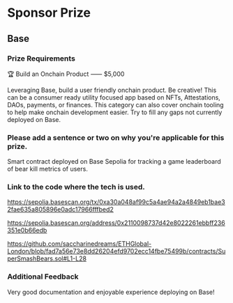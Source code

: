 # Sponsor Prize 

## Base

### Prize Requirements

🏆 Build an Onchain Product ⸺ $5,000

Leveraging Base, build a user friendly onchain product. Be creative!
This can be a consumer ready utility focused app based on NFTs, Attestations, DAOs, payments, or finances.
This category can also cover onchain tooling to help make onchain development easier.
Try to fill any gaps not currently deployed on Base.

### Please add a sentence or two on why you're applicable for this prize.
Smart contract deployed on Base Sepolia for tracking a game leaderboard of bear kill metrics of users.

### Link to the code where the tech is used.
https://sepolia.basescan.org/tx/0xa30a048af99c5a4ae94a2a4849eb1bae32fae635a805896e0adc17966fffbed2

https://sepolia.basescan.org/address/0x2110098737d42e8022261ebbff236351e0b66edb

https://github.com/saccharinedreams/ETHGlobal-London/blob/fad7a56e73e8dd26204efd9702ecc14fbe75499b/contracts/SuperSmashBears.sol#L1-L28

### Additional Feedback

Very good documentation and enjoyable experience deploying on Base!